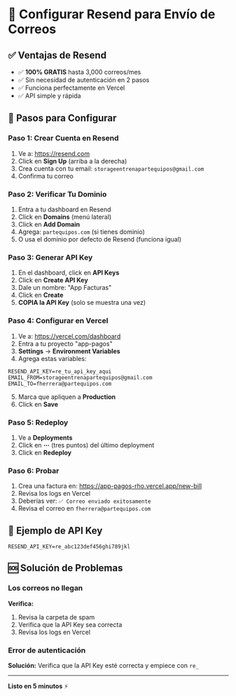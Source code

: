 # 📧 Configurar Resend para Envío de Correos

## ✅ Ventajas de Resend

- ✅ **100% GRATIS** hasta 3,000 correos/mes
- ✅ Sin necesidad de autenticación en 2 pasos
- ✅ Funciona perfectamente en Vercel
- ✅ API simple y rápida

## 🔧 Pasos para Configurar

### Paso 1: Crear Cuenta en Resend

1. Ve a: https://resend.com
2. Click en **Sign Up** (arriba a la derecha)
3. Crea cuenta con tu email: `storageentrenapartequipos@gmail.com`
4. Confirma tu correo

### Paso 2: Verificar Tu Dominio

1. Entra a tu dashboard en Resend
2. Click en **Domains** (menú lateral)
3. Click en **Add Domain**
4. Agrega: `partequipos.com` (si tienes dominio)
5. O usa el dominio por defecto de Resend (funciona igual)

### Paso 3: Generar API Key

1. En el dashboard, click en **API Keys**
2. Click en **Create API Key**
3. Dale un nombre: "App Facturas"
4. Click en **Create**
5. **COPIA la API Key** (solo se muestra una vez)

### Paso 4: Configurar en Vercel

1. Ve a: https://vercel.com/dashboard
2. Entra a tu proyecto "app-pagos"
3. **Settings** → **Environment Variables**
4. Agrega estas variables:

```
RESEND_API_KEY=re_tu_api_key_aqui
EMAIL_FROM=storageentrenapartequipos@gmail.com
EMAIL_TO=fherrera@partequipos.com
```

5. Marca que apliquen a **Production**
6. Click en **Save**

### Paso 5: Redeploy

1. Ve a **Deployments**
2. Click en **⋯** (tres puntos) del último deployment
3. Click en **Redeploy**

### Paso 6: Probar

1. Crea una factura en: https://app-pagos-rho.vercel.app/new-bill
2. Revisa los logs en Vercel
3. Deberías ver: `✅ Correo enviado exitosamente`
4. Revisa el correo en `fherrera@partequipos.com`

## 📝 Ejemplo de API Key

```
RESEND_API_KEY=re_abc123def456ghi789jkl
```

## 🆘 Solución de Problemas

### Los correos no llegan

**Verifica:**
1. Revisa la carpeta de spam
2. Verifica que la API Key sea correcta
3. Revisa los logs en Vercel

### Error de autenticación

**Solución:** Verifica que la API Key esté correcta y empiece con `re_`

---

**Listo en 5 minutos** ⚡

